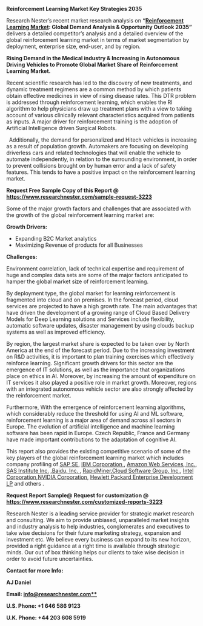 ﻿**Reinforcement Learning Market Key Strategies 2035**

Research Nester’s recent market research analysis on **“[Reinforcement Learning Market](https://www.researchnester.com/reports/reinforcement-learning-market/3223): Global Demand Analysis & Opportunity Outlook 2035”** delivers a detailed competitor’s analysis and a detailed overview of the global reinforcement learning market in terms of market segmentation by deployment, enterprise size, end-user, and by region. 

**Rising Demand in the Medical industry & Increasing in Autonomous Driving Vehicles to Promote Global Market Share of Reinforcement Learning Market.**

Recent scientific research has led to the discovery of new treatments, and dynamic treatment regimens are a common method by which patients obtain effective medicines in view of rising disease rates. This DTR problem is addressed through reinforcement learning, which enables the RI algorithm to help physicians draw up treatment plans with a view to taking account of various clinically relevant characteristics acquired from patients as inputs. A major driver for reinforcement training is the adoption of Artificial Intelligence driven Surgical Robots.

` `Additionally, the demand for personalized and Hitech vehicles is increasing as a result of population growth. Automakers are focusing on developing driverless cars and related technologies that will enable the vehicle to automate independently, in relation to the surrounding environment, in order to prevent collisions brought on by human error and a lack of safety features. This tends to have a positive impact on the reinforcement learning market.

**Request Free Sample Copy of this Report @ <https://www.researchnester.com/sample-request-3223>** 

Some of the major growth factors and challenges that are associated with the growth of the global reinforcement learning market are:

**Growth Drivers:**

- Expanding B2C Market analytics
- Maximizing Revenue of products for all Businesses

**Challenges:**

Environment correlation, lack of technical expertise and requirement of huge and complex data sets are some of the major factors anticipated to hamper the global market size of reinforcement learning.

By deployment type, the global market for learning reinforcement is fragmented into cloud and on premises. In the forecast period, cloud services are projected to have a high growth rate. The main advantages that have driven the development of a growing range of Cloud Based Delivery Models for Deep Learning solutions and Services include flexibility, automatic software updates, disaster management by using clouds backup systems as well as improved efficiency.

By region, the largest market share is expected to be taken over by North America at the end of the forecast period. Due to the increasing investment on R&D activities, it is important to plan training exercises which effectively reinforce learning. Significant growth drivers for this sector are the emergence of IT solutions, as well as the importance that organizations place on ethics in AI. Moreover, by increasing the amount of expenditure on IT services it also played a positive role in market growth. Moreover, regions with an integrated autonomous vehicle sector are also strongly affected by the reinforcement market.

Furthermore, With the emergence of reinforcement learning algorithms, which considerably reduce the threshold for using AI and ML software, reinforcement learning is a major area of demand across all sectors in Europe. The evolution of artificial intelligence and machine learning software has been rapid in Europe. Czech Republic, France and Germany have made important contributions to the adaptation of cognitive AI.

This report also provides the existing competitive scenario of some of the key players of the global reinforcement learning market which includes company profiling of [SAP SE](https://www.sap.com/india/about/legal/privacy.html), [IBM Corporation ](https://www.ibm.com/about?lnk=flathl), [Amazon Web Services, Inc.](https://aws.amazon.com/free/?trk=14a4002d-4936-4343-8211-b5a150ca592b&sc_channel=ps&ef_id=EAIaIQobChMIpP-p_IyLgAMVDQNyCh0V6wBGEAAYASAAEgKMw_D_BwE:G:s&s_kwcid=AL!4422!3!453325184782!e!!g!!aws!10712784856!111477279771&all-free-tier.sort-by=item.additionalFields.SortRank&all-free-tier.sort-order=asc&awsf.Free%20Tier%20Types=*all&awsf.Free%20Tier%20Categories=*all), [SAS Institute Inc.](https://www.sas.com/en_in/contact.html) ,[Baidu, Inc. ](https://ir.baidu.com/), [RapidMiner](https://rapidminer.com/),[Cloud Software Group, Inc.](https://www.tibco.com/), [Intel Corporation](https://www.intel.in/content/www/in/en/homepage.html?cid=sem&source=sa360&campid=2023_ao_cbu_in_gmocoma_gmobasc_traf_text-link_brand_exact_cd_q2-in-brand_3500116297-MO2301403_google_brd_oos_mixed-pbm_intel&ad_group=brand_website_b2b1-bp_exact&intel_term=intel+corporation&sa360id=43700076899350970&&&gclid=EAIaIQobChMIofWX_o6LgAMVZWwPAh1EJQJGEAAYASAAEgKDB_D_BwE&gclsrc=aw.ds),[NVIDIA Corporation](https://www.nvidia.com/en-in/), [Hewlett Packard Enterprise Development LP](https://www.hpe.com/us/en/home.html) and others .

**Request Report Sample@** **Request for customization @ <https://www.researchnester.com/customized-reports-3223>**  

Research Nester is a leading service provider for strategic market research and consulting. We aim to provide unbiased, unparalleled market insights and industry analysis to help industries, conglomerates and executives to take wise decisions for their future marketing strategy, expansion and investment etc. We believe every business can expand to its new horizon, provided a right guidance at a right time is available through strategic minds. Our out of box thinking helps our clients to take wise decision in order to avoid future uncertainties.

**Contact for more Info:**

**AJ Daniel**

**Email: [info@researchnester.com**](mailto:info@researchnester.com)**

**U.S. Phone: +1 646 586 9123** 

**U.K. Phone: +44 203 608 5919**




